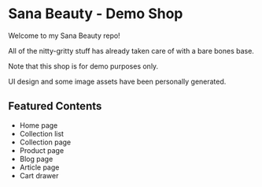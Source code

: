 # Sana Beauty - Demo Shop

Welcome to my Sana Beauty repo!

All of the nitty-gritty stuff has already taken care of with a bare bones base.

Note that this shop is for demo purposes only.

UI design and some image assets have been personally generated.

## Featured Contents

- Home page
- Collection list
- Collection page
- Product page
- Blog page
- Article page
- Cart drawer

